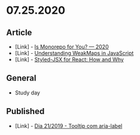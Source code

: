 # 07.25.2020

## Article

- \[Link\] - [Is Monorepo for You? — 2020](https://blog.bitsrc.io/is-monorepo-for-you-2020-78cc1717a4f1)
- \[Link\] - [Understanding WeakMaps in JavaScript](https://blog.bitsrc.io/understanding-weakmaps-in-javascript-6e323d9eec81)
- \[Link\] - [Styled-JSX for React: How and Why](https://blog.bitsrc.io/styled-jsx-for-react-how-and-why-d1b536feb4da)

## General

- Study day

## Published

- \[Link\] - [Dia 21/2019 - Tooltip com aria-label](https://nerdcalistenico.com.br/hemersonvianna/artigos/daysofcode/2019/dia-21-tooltip-com-aria-label/)

